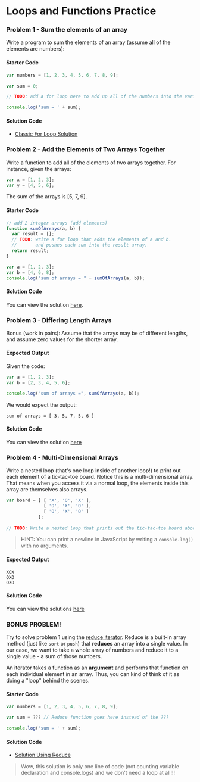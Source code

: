# Loops and Functions Practice

### Problem 1 - Sum the elements of an array

Write a program to sum the elements of an array (assume all of the elements are numbers):

#### Starter Code

```javascript
var numbers = [1, 2, 3, 4, 5, 6, 7, 8, 9];

var sum = 0;

// TODO: add a for loop here to add up all of the numbers into the variable sum

console.log('sum = ' + sum);
```

#### Solution Code

* [Classic For Loop Solution](./solutions/p1.js)

### Problem 2 - Add the Elements of Two Arrays Together

Write a function to add all of the elements of two arrays together. For instance, given the arrays:

```javascript
var x = [1, 2, 3];
var y = [4, 5, 6];
```

The sum of the arrays is [5, 7, 9].

#### Starter Code

```javascript
// add 2 integer arrays (add elements)
function sumOfArrays(a, b) {
  var result = [];
  // TODO: write a for loop that adds the elements of a and b.
  //       and pushes each sum into the result array.
  return result;
}

var a = [1, 2, 3];
var b = [4, 6, 8];
console.log("sum of arrays = " + sumOfArrays(a, b));
```

#### Solution Code

You can view the solution [here](./solutions/p2.js).

### Problem 3 - Differing Length Arrays

Bonus (work in pairs): Assume that the arrays may be of different lengths, and assume zero values for the shorter array.

#### Expected Output

Given the code:

```javascript
var a = [1, 2, 3];
var b = [2, 3, 4, 5, 6];

console.log("sum of arrays =", sumOfArrays(a, b));
```

We would expect the output:

```
sum of arrays = [ 3, 5, 7, 5, 6 ]
```

#### Solution Code

You can view the solution [here](./solutions/p3.js)

### Problem 4 - Multi-Dimensional Arrays

Write a nested loop (that's one loop inside of another loop!) to print out each element of a tic-tac-toe board. Notice this is a multi-dimensional array. That means when you access it via a normal loop, the elements inside this array are themselves also arrays.

```javascript
var board = [ [ 'X', 'O', 'X' ],
              [ 'O', 'X', 'O' ],
              [ 'O', 'X', 'O' ]
            ];
            
// TODO: Write a nested loop that prints out the tic-tac-toe board above
```

> HINT: You can print a newline in JavaScript by writing a `console.log()` with no arguments.

#### Expected Output

```
XOX
OXO
OXO
```

#### Solution Code

You can view the solutions [here](./solutions/p4.js)

### BONUS PROBLEM!

Try to solve problem 1 using the [reduce iterator](https://www.w3schools.com/jsref/jsref_reduce.asp). Reduce is a built-in array method (just like `sort` or `push`) that **reduces** an array into a single value. In our case, we want to take a whole array of numbers and reduce it to a single value - a sum of those numbers.

An iterator takes a function as an **argument** and performs that function on each individual element in an array. Thus, you can kind of think of it as doing a "loop" behind the scenes. 

#### Starter Code

```javascript
var numbers = [1, 2, 3, 4, 5, 6, 7, 8, 9];

var sum = ??? // Reduce function goes here instead of the ???

console.log('sum = ' + sum);
```

#### Solution Code

* [Solution Using Reduce](./solutions/p1-bonus.js)

> Wow, this solution is only one line of code (not counting variable declaration and console.logs) and we don't need a loop at all!!!
